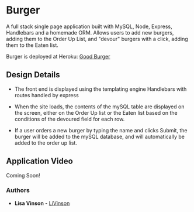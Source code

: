 # Burger
A full stack single page application built with MySQL, Node, Express, Handlebars and a homemade ORM. Allows users to add new burgers, adding them to the Order Up List, and "devour" burgers with a click, adding them to the Eaten list.

Burger is deployed at Heroku: [Good Burger](https://blooming-thicket-67396.herokuapp.com/)

## Design Details

* The front end is displayed using the templating engine Handlebars with routes handled by express

* When the site loads, the contents of the mySQL table are displayed on the screen, either on the Order Up list or the Eaten list based on the conditions of the devoured field for each row.

* If a user orders a new burger by typing the name and clicks Submit, the burger will be added to the mySQL database, and will automatically be added to the order up list.

## Application Video
Coming Soon!

### Authors

* **Lisa Vinson** - [LiVinson](https://github.com/LiVinson)
